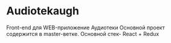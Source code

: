 # Audiotekaugh
Front-end для WEB-приложение Аудиотеки
Основной проект содержится в master-ветке. Основной стек- React + Redux
